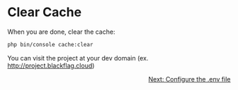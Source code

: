 # Clear Cache

When you are done, clear the cache:
```bash
php bin/console cache:clear
```

You can visit the project at your dev domain (ex. http://project.blackflag.cloud)


<div align="right">
<a href="https://github.com/agaktr/workflows/blob/master/steps/step4.md" align="right">Next: Configure the .env file</a>
</div>  
